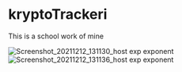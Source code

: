 # kryptoTrackeri

This is a school work of mine

![Screenshot_20211212_131130_host exp exponent](https://user-images.githubusercontent.com/72009463/145710083-5620166d-1dea-4739-8893-63f386cd6111.jpg)
![Screenshot_20211212_131136_host exp exponent](https://user-images.githubusercontent.com/72009463/145710084-d907deb2-fcb8-4a4e-9544-a38daa0359b4.jpg)
